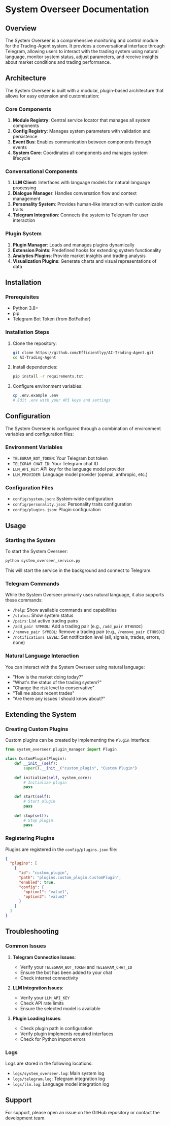 # System Overseer Documentation

## Overview

The System Overseer is a comprehensive monitoring and control module for the Trading-Agent system. It provides a conversational interface through Telegram, allowing users to interact with the trading system using natural language, monitor system status, adjust parameters, and receive insights about market conditions and trading performance.

## Architecture

The System Overseer is built with a modular, plugin-based architecture that allows for easy extension and customization:

### Core Components

1. **Module Registry**: Central service locator that manages all system components
2. **Config Registry**: Manages system parameters with validation and persistence
3. **Event Bus**: Enables communication between components through events
4. **System Core**: Coordinates all components and manages system lifecycle

### Conversational Components

1. **LLM Client**: Interfaces with language models for natural language processing
2. **Dialogue Manager**: Handles conversation flow and context management
3. **Personality System**: Provides human-like interaction with customizable traits
4. **Telegram Integration**: Connects the system to Telegram for user interaction

### Plugin System

1. **Plugin Manager**: Loads and manages plugins dynamically
2. **Extension Points**: Predefined hooks for extending system functionality
3. **Analytics Plugins**: Provide market insights and trading analysis
4. **Visualization Plugins**: Generate charts and visual representations of data

## Installation

### Prerequisites

- Python 3.8+
- pip
- Telegram Bot Token (from BotFather)

### Installation Steps

1. Clone the repository:
   ```bash
   git clone https://github.com/Efficientlyy/AI-Trading-Agent.git
   cd AI-Trading-Agent
   ```

2. Install dependencies:
   ```bash
   pip install -r requirements.txt
   ```

3. Configure environment variables:
   ```bash
   cp .env.example .env
   # Edit .env with your API keys and settings
   ```

## Configuration

The System Overseer is configured through a combination of environment variables and configuration files:

### Environment Variables

- `TELEGRAM_BOT_TOKEN`: Your Telegram bot token
- `TELEGRAM_CHAT_ID`: Your Telegram chat ID
- `LLM_API_KEY`: API key for the language model provider
- `LLM_PROVIDER`: Language model provider (openai, anthropic, etc.)

### Configuration Files

- `config/system.json`: System-wide configuration
- `config/personality.json`: Personality traits configuration
- `config/plugins.json`: Plugin configuration

## Usage

### Starting the System

To start the System Overseer:

```bash
python system_overseer_service.py
```

This will start the service in the background and connect to Telegram.

### Telegram Commands

While the System Overseer primarily uses natural language, it also supports these commands:

- `/help`: Show available commands and capabilities
- `/status`: Show system status
- `/pairs`: List active trading pairs
- `/add_pair SYMBOL`: Add a trading pair (e.g., `/add_pair ETHUSDC`)
- `/remove_pair SYMBOL`: Remove a trading pair (e.g., `/remove_pair ETHUSDC`)
- `/notifications LEVEL`: Set notification level (all, signals, trades, errors, none)

### Natural Language Interaction

You can interact with the System Overseer using natural language:

- "How is the market doing today?"
- "What's the status of the trading system?"
- "Change the risk level to conservative"
- "Tell me about recent trades"
- "Are there any issues I should know about?"

## Extending the System

### Creating Custom Plugins

Custom plugins can be created by implementing the `Plugin` interface:

```python
from system_overseer.plugin_manager import Plugin

class CustomPlugin(Plugin):
    def __init__(self):
        super().__init__("custom_plugin", "Custom Plugin")
    
    def initialize(self, system_core):
        # Initialize plugin
        pass
    
    def start(self):
        # Start plugin
        pass
    
    def stop(self):
        # Stop plugin
        pass
```

### Registering Plugins

Plugins are registered in the `config/plugins.json` file:

```json
{
  "plugins": [
    {
      "id": "custom_plugin",
      "path": "plugins.custom_plugin.CustomPlugin",
      "enabled": true,
      "config": {
        "option1": "value1",
        "option2": "value2"
      }
    }
  ]
}
```

## Troubleshooting

### Common Issues

1. **Telegram Connection Issues**:
   - Verify your `TELEGRAM_BOT_TOKEN` and `TELEGRAM_CHAT_ID`
   - Ensure the bot has been added to your chat
   - Check internet connectivity

2. **LLM Integration Issues**:
   - Verify your `LLM_API_KEY`
   - Check API rate limits
   - Ensure the selected model is available

3. **Plugin Loading Issues**:
   - Check plugin path in configuration
   - Verify plugin implements required interfaces
   - Check for Python import errors

### Logs

Logs are stored in the following locations:

- `logs/system_overseer.log`: Main system log
- `logs/telegram.log`: Telegram integration log
- `logs/llm.log`: Language model integration log

## Support

For support, please open an issue on the GitHub repository or contact the development team.
